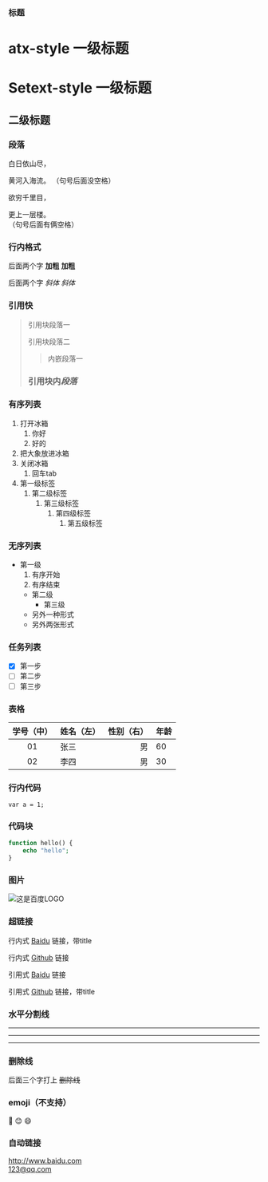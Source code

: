 ### 标题
# atx-style 一级标题
Setext-style 一级标题
===
二级标题
---

### 段落
白日依山尽，

黄河入海流。
（句号后面没空格）

欲穷千里目，

更上一层楼。  
（句号后面有俩空格）

### 行内格式
后面两个字 **加粗** __加粗__

后面两个字 *斜体* _斜体_

### 引用快
> 引用块段落一
> 
> 引用块段落二
>> 内嵌段落一
>
> ### 引用块内*段落*

### 有序列表
1. 打开冰箱
   1. 你好
   2. 好的
2. 把大象放进冰箱
3. 关闭冰箱
   1. 回车tab
4. 第一级标签
   1. 第二级标签
      1. 第三级标签
         1. 第四级标签
            1. 第五级标签

### 无序列表
- 第一级
  1. 有序开始
  2. 有序结束
  - 第二级
    - 第三级
  * 另外一种形式
  + 另外两张形式

### 任务列表
- [x] 第一步
- [ ] 第二步
- [ ] 第三步

### 表格
|学号（中）|姓名（左）|性别（右）|年龄|
|:---:|:---|---:|---|
|01|张三|男|60|
|02|李四|男|30|

### 行内代码
`var a = 1;`

### 代码块
```php
function hello() {
    echo "hello";
}
```

### 图片
![这是百度LOGO](https://www.baidu.com/img/flexible/logo/pc/result.png "baidu图片")

### 超链接
行内式 [Baidu](https://www.baidu.com "百度链接") 链接，带title

行内式 [Github](https://www.github.com) 链接

引用式 [Baidu][1] 链接

引用式 [Github][2] 链接，带title

[1]: https://www.baidu.com
[2]: https://www.github.com "github链接"

### 水平分割线
***
---
- - -

### 删除线
后面三个字打上 ~~删除线~~

### emoji（不支持）
:camel: :blush: :smile:

### 自动链接
<http://www.baidu.com>  
<123@qq.com>
